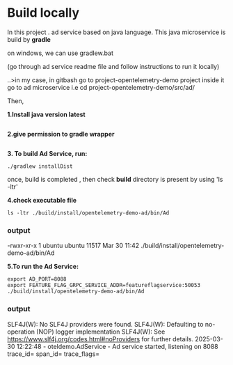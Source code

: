 # Build locally 

In this project . ad service based on java language. This java microservice is build by **gradle**

on windows, we can use gradlew.bat 

(go through ad service readme file and follow instructions to run it locally)

..>in my case, in gitbash go to project-opentelemetry-demo project inside it go to ad microservice i.e cd project-opentelemetry-demo/src/ad/

Then,

**1.Install java version latest**

```sudo apt install openjdk-21-jre-headless
```

**2.give permission to gradle wrapper**

```chmod +x ./gradlew
```

**3. To build Ad Service, run:**

```
./gradlew installDist
```

once, build is completed , then check **build** directory is present by using 'ls -ltr'

**4.check executable file**

```
ls -ltr ./build/install/opentelemetry-demo-ad/bin/Ad
```

### output

-rwxr-xr-x 1 ubuntu ubuntu 11517 Mar 30 11:42 ./build/install/opentelemetry-demo-ad/bin/Ad

**5.To run the Ad Service:**

```
export AD_PORT=8088
export FEATURE_FLAG_GRPC_SERVICE_ADDR=featureflagservice:50053
./build/install/opentelemetry-demo-ad/bin/Ad
```

### output

SLF4J(W): No SLF4J providers were found.
SLF4J(W): Defaulting to no-operation (NOP) logger implementation
SLF4J(W): See https://www.slf4j.org/codes.html#noProviders for further details.
2025-03-30 12:22:48 - oteldemo.AdService - Ad service started, listening on 8088 trace_id= span_id= trace_flags=



